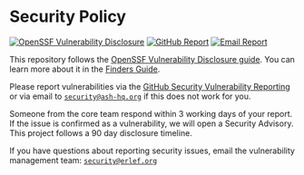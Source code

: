 # Security Policy

[![OpenSSF Vulnerability Disclosure](https://img.shields.io/badge/OpenSSF-Vulnerability_Disclosure-green)](https://github.com/ossf/oss-vulnerability-guide/blob/main/finder-guide.md)
[![GitHub Report](https://img.shields.io/badge/GitHub-Security_Advisories-blue)](https://github.com/ash-project/ash/security/advisories/new)
[![Email Report](https://img.shields.io/badge/Email-security%40ash-hq.org-blue)](mailto:security@ash-hq.org)

This repository follows the [OpenSSF Vulnerability Disclosure guide](https://github.com/ossf/oss-vulnerability-guide/tree/main). You can learn more about it in the [Finders Guide](https://github.com/ossf/oss-vulnerability-guide/blob/main/finder-guide.md).

Please report vulnerabilities via the [GitHub Security Vulnerability Reporting](https://github.com/ash-project/ash/security/advisories/new)
or via email to [`security@ash-hq.org`](mailto:security@ash-hq.org) if this does not work for you.

Someone from the core team respond within 3 working days of your
report. If the issue is confirmed as a vulnerability, we will open a Security
Advisory. This project follows a 90 day disclosure timeline.

If you have questions about reporting security issues, email the vulnerability
management team: [`security@erlef.org`](mailto:security@erlef.org)
